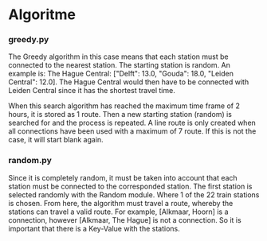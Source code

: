 # Algoritme

### greedy.py
The Greedy algorithm in this case means that each station must be connected to the nearest station. The starting station is random. An example is: The Hague Central: ["Delft": 13.0, "Gouda": 18.0, "Leiden Central": 12.0]. The Hague Central would then have to be connected with Leiden Central since it has the shortest travel time.

When this search algorithm has reached the maximum time frame of 2 hours, it is stored as 1 route. Then a new starting station (random) is searched for and the process is repeated. A line route is only created when all connections have been used with a maximum of 7 route. If this is not the case, it will start blank again.

### random.py
Since it is completely random, it must be taken into account that each station must be connected to the corresponded station. The first station is selected randomly with the Random module. Where 1 of the 22 train stations is chosen. From here, the algorithm must travel a route, whereby the stations can travel a valid route. For example, [Alkmaar, Hoorn] is a connection, however [Alkmaar, The Hague] is not a connection. So it is important that there is a Key-Value with the stations.
